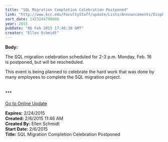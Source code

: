 ```yaml
---
title: "SQL Migration Completion Celebration Postponed"
link: "http://www.kcc.edu/FacultyStaff/update/Lists/Announcements/DispForm.aspx?ID=1813"
sort_date: 1423244790000
year: 2015
pubDate: "06 Feb 2015 17:46:30 GMT"
creator: "Ellen Schmidt"
---
```


<div><b>Body:</b> <div class="ExternalClass7BBF2ADAD7684AC1968DE0805D8E0DCD"><p>​​The SQL migration celebration scheduled for 2-3 p.m. Monday, Feb. 16 is postponed, but will be rescheduled. </p>
<p>This event is being planned to celebrate the hard work that was done by many employees to complete the SQL migration project.<br /><br /><br />***<br /><br /><a href="/update">Go to Online Update</a><br /></p></div></div>
<div><b>Expires:</b> 2/24/2015</div>
<div><b>Created:</b> 2/6/2015 11:46 AM</div>
<div><b>Created By:</b> Ellen Schmidt</div>
<div><b>Start Date:</b> 2/6/2015</div>
<div><b>Title:</b> SQL Migration Completion Celebration Postponed</div>
